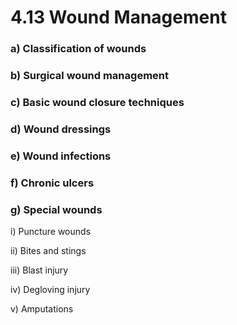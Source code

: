 # 4.13 Wound Management

### a\)  Classification of wounds

### b\)  Surgical wound management

### c\)  Basic wound closure techniques

### d\)  Wound dressings

### e\)  Wound infections

### f\)  Chronic ulcers

### g\)  Special wounds

i\)  Puncture wounds

ii\)  Bites and stings

iii\)  Blast injury

iv\)  Degloving injury

v\)  Amputations

